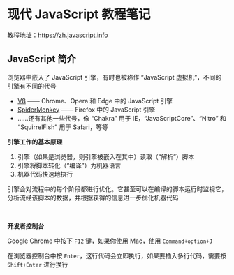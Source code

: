 # 现代 JavaScript 教程笔记

教程地址：https://zh.javascript.info



## JavaScript 简介

浏览器中嵌入了 JavaScript 引擎，有时也被称作 “JavaScript 虚拟机”，不同的引擎有不同的代号

- [V8](https://en.wikipedia.org/wiki/V8_(JavaScript_engine)) —— Chrome、Opera 和 Edge 中的 JavaScript 引擎
- [SpiderMonkey](https://en.wikipedia.org/wiki/SpiderMonkey) —— Firefox 中的 JavaScript 引擎
- ……还有其他一些代号，像 “Chakra” 用于 IE，“JavaScriptCore”、“Nitro” 和 “SquirrelFish” 用于 Safari，等等



**引擎工作的基本原理**

1. 引擎（如果是浏览器，则引擎被嵌入在其中）读取（“解析”）脚本
2. 引擎将脚本转化（“编译”）为机器语言
3. 机器代码快速地执行

引擎会对流程中的每个阶段都进行优化。它甚至可以在编译的脚本运行时监视它，分析流经该脚本的数据，并根据获得的信息进一步优化机器代码

​	

**开发者控制台**

Google Chrome 中按下 `F12` 键，如果你使用 Mac，使用 `Command+option+J`

在浏览器控制台中按 `Enter`，这行代码会立即执行，如果要插入多行代码，需要按 `Shift+Enter` 进行换行




